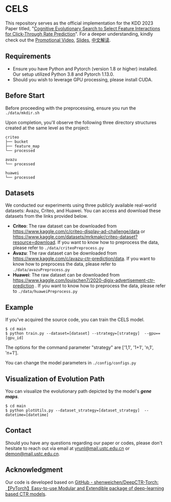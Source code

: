 # CELS
This repository serves as the official implementation for the KDD 2023 Paper titled,  "[Cognitive Evolutionary Search to Select Feature Interactions for Click-Through Rate Prediction](https://doi.org/10.1145/3580305.3599277 )".
For a deeper understanding, kindly check out the [Promotional Video](https://youtu.be/p3kE54lIWRw), [Slides](https://www.researchgate.net/publication/373519329_Cognitive_Evolutionary_Search_to_Select_Feature_Interactions_for_Click-Through_Rate_Prediction ), [中文解读](https://mp.weixin.qq.com/s/IhcvJc8HQl_4srfz6jvsKQ).




## Requirements
* Ensure you have Python and Pytorch (version 1.8 or higher) installed. Our setup utilized Python 3.8 and Pytorch 1.13.0.
* Should you wish to leverage GPU processing, please install CUDA.



## Before Start

Before proceeding with the preprocessing, ensure you run the `./data/mkdir.sh`

Upon completion, you'll observe the following three directory structures created at the same level as the project:

```
criteo
├── bucket
├── feature_map
└── processed

avazu
└── processed

huawei
└── processed
```



## Datasets

We conducted our experiments using three publicly available real-world datasets: Avazu, Criteo, and Huawei. You can access and download these datasets from the links provided below.

- **Criteo**: The raw dataset can be downloaded from https://www.kaggle.com/c/criteo-display-ad-challenge/data or https://www.kaggle.com/datasets/mrkmakr/criteo-dataset?resource=download. If you want to know how to preprocess the data, please refer to `./data/criteoPreprocess.py`
- **Avazu**: The raw dataset can be downloaded from https://www.kaggle.com/c/avazu-ctr-prediction/data. If you want to know how to preprocess the data, please refer to `./data/avazuPreprocess.py`
- **Huawei**: The raw dataset can be downloaded from https://www.kaggle.com/louischen7/2020-digix-advertisement-ctr-prediction . If you want to know how to preprocess the data, please refer to `./data/huaweiPreprocess.py`




## Example
If you've acquired the source code, you can train the CELS model.

```
$ cd main
$ python train.py --dataset=[dataset] --strategy=[strategy]  --gpu==[gpu_id] 
```

The options for the command parameter "strategy" are ['1,1',  '1+1',  'n,1',  'n+1'].

You can change the model parameters in `./config/configs.py`



## Visualization of Evolution Path

You can visualize the evolutionary path depicted by the model's ***gene maps***.

```
$ cd main
$ python plotUtils.py --dataset_strategy=[dataset_strategy]  --datetime=[datetime]
```



## Contact

Should you have any questions regarding our paper or codes, please don't hesitate to reach out via email at yrunl@mail.ustc.edu.cn or demon@mail.ustc.edu.cn.



## Acknowledgment 
Our code is developed based on [GitHub - shenweichen/DeepCTR-Torch: 【PyTorch】Easy-to-use,Modular and Extendible package of deep-learning based CTR models](https://github.com/shenweichen/DeepCTR-Torch).







